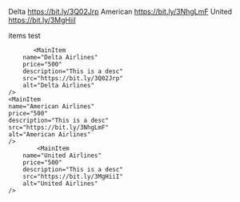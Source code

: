 Delta https://bit.ly/3Q02Jrp
American https://bit.ly/3NhgLmF
United https://bit.ly/3MgHiiI

items test
```
       <MainItem
    name="Delta Airlines"
    price="500"
    description="This is a desc"
    src="https://bit.ly/3Q02Jrp"
    alt="Delta Airlines"
/>
<MainItem
name="American Airlines"
price="500"
description="This is a desc"
src="https://bit.ly/3NhgLmF"
alt="American Airlines"
/>
        <MainItem
    name="United Airlines"
    price="500"
    description="This is a desc"
    src="https://bit.ly/3MgHiiI"
    alt="United Airlines"
/>
```